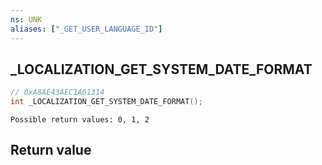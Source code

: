 ```yaml
---
ns: UNK
aliases: ["_GET_USER_LANGUAGE_ID"]
---
```

## _LOCALIZATION_GET_SYSTEM_DATE_FORMAT

```c
// 0xA8AE43AEC1A61314
int _LOCALIZATION_GET_SYSTEM_DATE_FORMAT();
```

```
Possible return values: 0, 1, 2
```

## Return value

